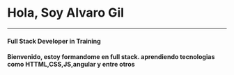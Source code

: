 <h1>Hola, Soy Alvaro Gil</h1>
<hr>
<h4>Full Stack Developer in Training<h4/>

<p>Bienvenido, estoy formandome en full stack. aprendiendo tecnologias como HTTML,CSS,JS,angular y entre otros</p>